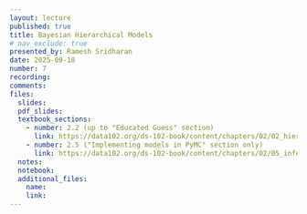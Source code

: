 ```yaml
---
layout: lecture
published: true
title: Bayesian Hierarchical Models
# nav_exclude: true
presented_by: Ramesh Sridharan
date: 2025-09-18
number: 7
recording: 
comments:
files:
  slides:
  pdf_slides:
  textbook_sections:
    - number: 2.2 (up to "Educated Guess" section)
      link: https://data102.org/ds-102-book/content/chapters/02/02_hierarchical_models.html
    - number: 2.5 ("Implementing models in PyMC" section only)
      link: https://data102.org/ds-102-book/content/chapters/02/05_inference_with_sampling.html
  notes:
  notebook:
  additional_files:
    name:
    link:
---
```


